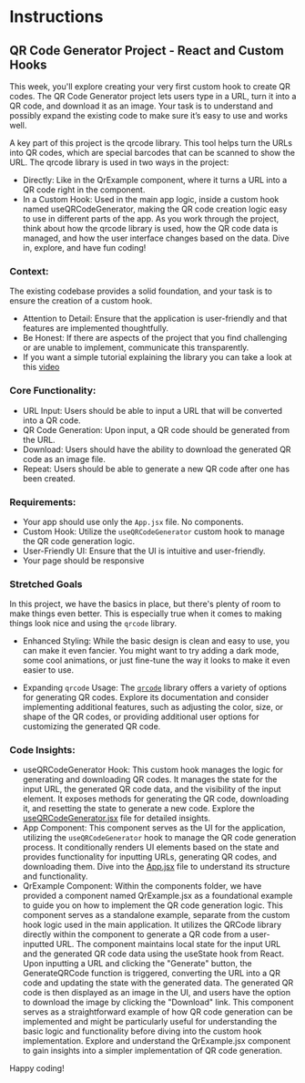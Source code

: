 # Instructions

## QR Code Generator Project - React and Custom Hooks

This week, you'll explore creating your very first custom hook to create QR codes. The QR Code Generator project lets users type in a URL, turn it into a QR code, and download it as an image. Your task is to understand and possibly expand the existing code to make sure it’s easy to use and works well.

A key part of this project is the qrcode library. This tool helps turn the URLs into QR codes, which are special barcodes that can be scanned to show the URL. The qrcode library is used in two ways in the project:

- Directly: Like in the QrExample component, where it turns a URL into a QR code right in the component.
- In a Custom Hook: Used in the main app logic, inside a custom hook named useQRCodeGenerator, making the QR code creation logic easy to use in different parts of the app.
  As you work through the project, think about how the qrcode library is used, how the QR code data is managed, and how the user interface changes based on the data. Dive in, explore, and have fun coding!

### Context:

The existing codebase provides a solid foundation, and your task is to ensure the creation of a custom hook.

- Attention to Detail: Ensure that the application is user-friendly and that features are implemented thoughtfully.
- Be Honest: If there are aspects of the project that you find challenging or are unable to implement, communicate this transparently.
- If you want a simple tutorial explaining the library you can take a look at this [video](https://youtu.be/74zwJzCTNBE?si=0rz4c2VQ8wes7NFS)

### Core Functionality:

- URL Input: Users should be able to input a URL that will be converted into a QR code.
- QR Code Generation: Upon input, a QR code should be generated from the URL.
- Download: Users should have the ability to download the generated QR code as an image file.
- Repeat: Users should be able to generate a new QR code after one has been created.

### Requirements:

- Your app should use only the `App.jsx` file. No components.
- Custom Hook: Utilize the `useQRCodeGenerator` custom hook to manage the QR code generation logic.
- User-Friendly UI: Ensure that the UI is intuitive and user-friendly.
- Your page should be responsive

### Stretched Goals

In this project, we have the basics in place, but there's plenty of room to make things even better. This is especially true when it comes to making things look nice and using the `qrcode` library.

- Enhanced Styling: While the basic design is clean and easy to use, you can make it even fancier. You might want to try adding a dark mode, some cool animations, or just fine-tune the way it looks to make it even easier to use.

- Expanding `qrcode` Usage: The [`qrcode`](https://www.npmjs.com/package/qrcode) library offers a variety of options for generating QR codes. Explore its documentation and consider implementing additional features, such as adjusting the color, size, or shape of the QR codes, or providing additional user options for customizing the generated QR code.

### Code Insights:

- useQRCodeGenerator Hook: This custom hook manages the logic for generating and downloading QR codes. It manages the state for the input URL, the generated QR code data, and the visibility of the input element. It exposes methods for generating the QR code, downloading it, and resetting the state to generate a new code. Explore the [useQRCodeGenerator.jsx](https://github.com/Technigo/qr-code-generator-demo/blob/main/src/hooks/useQRCodeGenerator.jsx) file for detailed insights.
- App Component: This component serves as the UI for the application, utilizing the `useQRCodeGenerator` hook to manage the QR code generation process. It conditionally renders UI elements based on the state and provides functionality for inputting URLs, generating QR codes, and downloading them. Dive into the [App.jsx](https://github.com/Technigo/project-custom-hooks-qr-code-generator-vite/blob/main/src/App.jsx) file to understand its structure and functionality.
- QrExample Component: Within the components folder, we have provided a component named QrExample.jsx as a foundational example to guide you on how to implement the QR code generation logic. This component serves as a standalone example, separate from the custom hook logic used in the main application. It utilizes the QRCode library directly within the component to generate a QR code from a user-inputted URL. The component maintains local state for the input URL and the generated QR code data using the useState hook from React. Upon inputting a URL and clicking the "Generate" button, the GenerateQRCode function is triggered, converting the URL into a QR code and updating the state with the generated data. The generated QR code is then displayed as an image in the UI, and users have the option to download the image by clicking the "Download" link. This component serves as a straightforward example of how QR code generation can be implemented and might be particularly useful for understanding the basic logic and functionality before diving into the custom hook implementation. Explore and understand the QrExample.jsx component to gain insights into a simpler implementation of QR code generation.

Happy coding!
